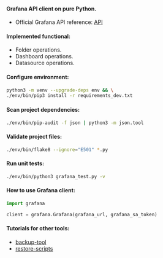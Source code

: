 #### Grafana API client on pure Python.
- Official Grafana API reference: [API](https://grafana.com/docs/grafana/latest/developers/http_api/)

#### Implemented functional:
- Folder operations.
- Dashboard operations.
- Datasource operations.

#### Configure environment:
```bash
python3 -m venv --upgrade-deps env && \
./env/bin/pip3 install -r requirements_dev.txt
```

#### Scan project dependencies:
```bash
./env/bin/pip-audit -f json | python3 -m json.tool
```

#### Validate project files:
```bash
./env/bin/flake8 --ignore="E501" *.py
```

#### Run unit tests:
```bash
./env/bin/python3 grafana_test.py -v
```

#### How to use Grafana client:
```python
import grafana

client = grafana.Grafana(grafana_url, grafana_sa_token)
```

#### Tutorials for other tools:
- [backup-tool](docs/Backup.md)
- [restore-scripts](docs/Restore.md)
